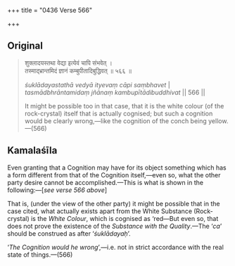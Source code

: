 +++
title = "0436 Verse 566"

+++
## Original 
>
> शुक्लादयस्तथा वेद्या इत्येवं चापि संभवेत् ।  
> तस्माद्भ्रान्तमिदं ज्ञानं कम्बुपीतादिबुद्धिवत् ॥ ५६६ ॥ 
>
> *śuklādayastathā vedyā ityevaṃ cāpi saṃbhavet* \|  
> *tasmādbhrāntamidaṃ jñānaṃ kambupītādibuddhivat* \|\| 566 \|\| 
>
> It might be possible too in that case, that it is the white colour (of the rock-crystal) itself that is actually cognised; but such a cognition would be clearly wrong,—like the cognition of the conch being yellow.—(566)



## Kamalaśīla

Even granting that a Cognition may have for its object something which has a form different from that of the Cognition itself,—even so, what the other party desire cannot be accomplished.—This is what is shown in the following:—[*see verse 566 above*]

That is, (under the view of the other party) it might be possible that in the case cited, what actually exists apart from the White Substance (Rock-crystal) is the *White Colour*, which is cognised as ‘red—But even so, that does not prove the existence of the *Substance with the Quality*.—The ‘*ca*’ should be construed as after ‘*śuklādayaḥ*’.

‘*The Cognition would he wrong*’,—i.e. not in strict accordance with the real state of things.—(566)


